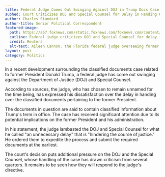 ```yaml
---
title: Federal Judge Comes Out Swinging Against DOJ in Trump Docs Case
subhed: Court Criticizes DOJ and Special Counsel for Delay in Handing Over Classified Documents
author: Charles Standard
author-title: Senior Political Correspondent
featured-image: 
  path: https://a57.foxnews.com/static.foxnews.com/foxnews.com/content/uploads/2023/06/640/320/Judge-Aileen-Cannon-Photo-1.jpg?ve=1&tl=1
  cutline: Federal judge criticizes DOJ and Special Counsel for delay in Trump's classified documents case.
  credit: Reuters
  alt-text: Aileen Cannon, the Florida federal judge overseeing former President Donald Trump's case
layout: post
category: Politics
---
```


In a recent development surrounding the classified documents case related to former President Donald Trump, a federal judge has come out swinging against the Department of Justice (DOJ) and Special Counsel.

According to sources, the judge, who has chosen to remain unnamed for the time being, has expressed his dissatisfaction over the delay in handing over the classified documents pertaining to the former President.

The documents in question are said to contain classified information about Trump's term in office. The case has received significant attention due to its potential implications on the former President and his administration.

In his statement, the judge lambasted the DOJ and Special Counsel for what he called "an unnecessary delay" that is "hindering the course of justice." He ordered them to expedite the process and submit the required documents at the earliest.

The court's decision puts additional pressure on the DOJ and the Special Counsel, whose handling of the case has drawn criticism from several quarters. It remains to be seen how they will respond to the judge's directive.

